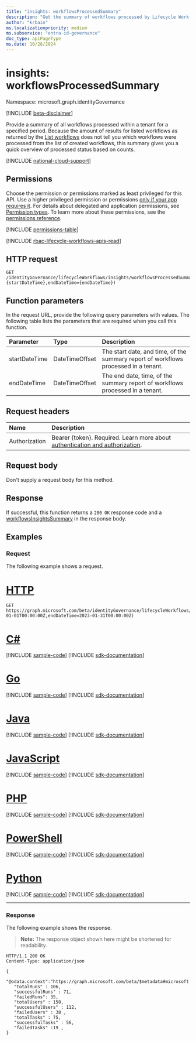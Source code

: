 ```yaml
---
title: "insights: workflowsProcessedSummary"
description: "Get the summary of workflows processed by Lifecycle Workflows within a tenant."
author: "krbain"
ms.localizationpriority: medium
ms.subservice: "entra-id-governance"
doc_type: apiPageType
ms.date: 10/28/2024
---
```


# insights: workflowsProcessedSummary

Namespace: microsoft.graph.identityGovernance

[!INCLUDE [beta-disclaimer](../../includes/beta-disclaimer.md)]

Provide a summary of all workflows processed within a tenant for a specified period. Because the amount of results for listed workflows as returned by the [List workflows](../api/identitygovernance-lifecycleworkflowscontainer-list-workflows.md) does not tell you which workflows were processed from the list of created workflows, this summary gives you a quick overview of processed status based on counts.

[!INCLUDE [national-cloud-support](../../includes/all-clouds.md)]

## Permissions

Choose the permission or permissions marked as least privileged for this API. Use a higher privileged permission or permissions [only if your app requires it](/graph/permissions-overview#best-practices-for-using-microsoft-graph-permissions). For details about delegated and application permissions, see [Permission types](/graph/permissions-overview#permission-types). To learn more about these permissions, see the [permissions reference](/graph/permissions-reference).

<!-- {
  "blockType": "permissions",
  "name": "identitygovernance-insights-workflowsprocessedsummary-permissions"
}
-->
[!INCLUDE [permissions-table](../includes/permissions/identitygovernance-insights-workflowsprocessedsummary-permissions.md)]

[!INCLUDE [rbac-lifecycle-workflows-apis-read](../includes/rbac-for-apis/rbac-lifecycle-workflows-apis-read.md)]

## HTTP request

<!-- {
  "blockType": "ignored"
}
-->
``` http
GET /identityGovernance/lifecycleWorkflows/insights/workflowsProcessedSummary(startDateTime={startDateTime},endDateTime={endDateTime})
```

## Function parameters

In the request URL, provide the following query parameters with values. The following table lists the parameters that are required when you call this function.

|Parameter|Type|Description|
|:---|:---|:---|
|startDateTime|DateTimeOffset|The start date, and time, of the summary report of workflows processed in a tenant.|
|endDateTime|DateTimeOffset|The end date, time, of the summary report of workflows processed in a tenant.|

## Request headers

|Name|Description|
|:---|:---|
|Authorization|Bearer {token}. Required. Learn more about [authentication and authorization](/graph/auth/auth-concepts).|

## Request body

Don't supply a request body for this method.

## Response

If successful, this function returns a `200 OK` response code and a [workflowsInsightsSummary](../resources/identitygovernance-workflowsinsightssummary.md) in the response body.

## Examples

### Request

The following example shows a request.
# [HTTP](#tab/http)
<!-- {
  "blockType": "request",
  "name": "insightsthis.workflowsprocessedsummary"
}
-->
``` http
GET https://graph.microsoft.com/beta/identityGovernance/lifecycleWorkflows/insights/workflowsProcessedSummary(startDateTime=2023-01-01T00:00:00Z,endDateTime=2023-01-31T00:00:00Z)
```

# [C#](#tab/csharp)
[!INCLUDE [sample-code](../includes/snippets/csharp/insightsthisworkflowsprocessedsummary-csharp-snippets.md)]
[!INCLUDE [sdk-documentation](../includes/snippets/snippets-sdk-documentation-link.md)]

# [Go](#tab/go)
[!INCLUDE [sample-code](../includes/snippets/go/insightsthisworkflowsprocessedsummary-go-snippets.md)]
[!INCLUDE [sdk-documentation](../includes/snippets/snippets-sdk-documentation-link.md)]

# [Java](#tab/java)
[!INCLUDE [sample-code](../includes/snippets/java/insightsthisworkflowsprocessedsummary-java-snippets.md)]
[!INCLUDE [sdk-documentation](../includes/snippets/snippets-sdk-documentation-link.md)]

# [JavaScript](#tab/javascript)
[!INCLUDE [sample-code](../includes/snippets/javascript/insightsthisworkflowsprocessedsummary-javascript-snippets.md)]
[!INCLUDE [sdk-documentation](../includes/snippets/snippets-sdk-documentation-link.md)]

# [PHP](#tab/php)
[!INCLUDE [sample-code](../includes/snippets/php/insightsthisworkflowsprocessedsummary-php-snippets.md)]
[!INCLUDE [sdk-documentation](../includes/snippets/snippets-sdk-documentation-link.md)]

# [PowerShell](#tab/powershell)
[!INCLUDE [sample-code](../includes/snippets/powershell/insightsthisworkflowsprocessedsummary-powershell-snippets.md)]
[!INCLUDE [sdk-documentation](../includes/snippets/snippets-sdk-documentation-link.md)]

# [Python](#tab/python)
[!INCLUDE [sample-code](../includes/snippets/python/insightsthisworkflowsprocessedsummary-python-snippets.md)]
[!INCLUDE [sdk-documentation](../includes/snippets/snippets-sdk-documentation-link.md)]

---

### Response

The following example shows the response.
>**Note:** The response object shown here might be shortened for readability.
<!-- {
  "blockType": "response",
  "truncated": true,
  "@odata.type": "microsoft.graph.identityGovernance.workflowsInsightsSummary"
}
-->
``` http
HTTP/1.1 200 OK
Content-Type: application/json

{
   "@odata.context":"https://graph.microsoft.com/beta/$metadata#microsoft.graph.identityGovernance.workflowsInsightsSummary", 
   "totalRuns" : 106,
   "successfulRuns" : 71,
   "failedRuns": 35,
   "totalUsers" : 150,
   "successfulUsers" : 112,
   "failedUsers" : 38 ,
   "totalTasks" : 75,
   "successfulTasks" : 56,
   "failedTasks" :19 ,   
}
```

